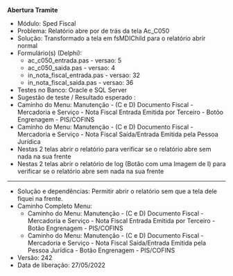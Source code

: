 
**Abertura Tramite**

- Módulo: Sped Fiscal
- Problema: Relatório abre por de trás da tela Ac_C050
- Solução: Transformado a tela em fsMDIChild para o relatório abrir normal
- Formulário(s) (Delphi):
  - ac_c050_entrada.pas - versao: 5
  - ac_c050_saida.pas - versao: 4
  - in_nota_fiscal_entrada.pas - versao: 32
  - in_nota_fiscal_saida.pas - versao: 36
- Testes no Banco: Oracle e SQL Server
- Sugestão de teste / Resultado esperado :
- Caminho do Menu: Manutenção - (C e D) Documento Fiscal - Mercadoria e Serviço - Nota Fiscal Entrada Emitida por Terceiro - Botõo Engrenagem - PIS/COFINS
- Caminho do Menu: Manutenção - (C e D) Documento Fiscal - Mercadoria e Serviço - Nota Fiscal Saída/Entrada Emitida pela Pessoa Jurídica
- Nestas 2 telas abrir o relatório para verificar se o relatório abre sem nada na sua frente
- Nestas 2 telas abrir o relatório de log (Botão com uma Imagem de I) para verificar se o relatório abre sem nada na sua frente
  
---

- Solução e dependências: Permitir abrir o relatório sem que a tela dele fiquei na frente.
- Caminho Completo Menu:
  - Caminho do Menu: Manutenção - (C e D) Documento Fiscal - Mercadoria e Serviço - Nota Fiscal Entrada Emitida por Terceiro - Botão Engrenagem - PIS/COFINS
  - Caminho do Menu: Manutenção - (C e D) Documento Fiscal - Mercadoria e Serviço - Nota Fiscal Saída/Entrada Emitida pela Pessoa Jurídica - Botão Engrenagem - PIS/COFINS
- Versão: 242
- Data de liberação: 27/05/2022